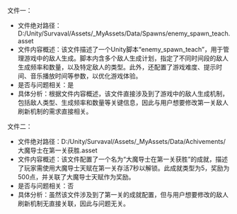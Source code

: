 文件一：
* 文件绝对路径：D:/Unity/Survaval/Assets/_MyAssets/Data/Spawns/enemy_spawn_teach.asset
* 文件内容概述：该文件描述了一个Unity脚本“enemy_spawn_teach”，用于管理游戏中的敌人生成。脚本内含多个敌人生成计划，指定了不同时间段的敌人生成频率和数量，以及特定敌人的类型。此外，还配置了游戏难度、提示时间、音乐播放时间等参数，以优化游戏体验。
* 是否与问题相关：是
* 具体分析：根据文件内容概述，该文件直接涉及到了游戏中的敌人生成机制，包括敌人类型、生成频率和数量等关键信息，因此与用户想要修改第一关敌人刷新机制的需求直接相关。

文件二：
* 文件绝对路径：D:/Unity/Survaval/Assets/_MyAssets/Data/Achivements/大魔导士在第一关获胜.asset
* 文件内容概述：该文件配置了一个名为“大魔导士在第一关获胜”的成就，描述了玩家需使用大魔导士天赋在第一关存活7秒以解锁。此成就类型为5，奖励为500点，并关联了大魔导士天赋作为奖励。
* 是否与问题相关：否
* 具体分析：虽然该文件涉及到了第一关的成就配置，但与用户想要修改的敌人刷新机制无直接关联，因此与问题无关。
